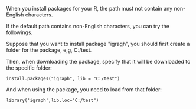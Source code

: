 When you install packages for your R, the path must not contain any non-English characters.     

If the default path contains non-English characters, you can try the followings.     

Suppose that you want to install package "igragh", you should first create a folder for the package, e,g, C:/test.    

Then, when downloading the package, specify that it will be downloaded to the specific folder:    

```{r}
install.packages("igraph", lib = "C:/test")    
```

And when using the package, you need to load from that folder:    

```{r}
library('igraph',lib.loc="C:/test")    
```
